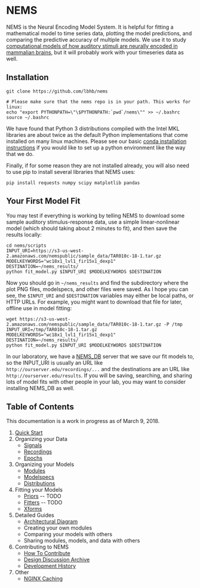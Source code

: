 # NEMS #

NEMS is the Neural Encoding Model System. It is helpful for fitting a mathematical model to time series data, plotting the model predictions, and comparing the predictive accuracy of multiple models. We use it to study [computational models of how auditory stimuli are neurally encoded in mammalian brains](https://hearingbrain.org), but it will probably work with your timeseries data as well.


## Installation

```
git clone https://github.com/lbhb/nems

# Please make sure that the nems repo is in your path. This works for linux:
echo "export PYTHONPATH=\"\$PYTHONPATH:`pwd`/nems\"" >> ~/.bashrc
source ~/.bashrc
```

We have found that Python 3 distributions compiled with the Intel MKL libraries are about twice as the default Python implementations that come installed on many linux machines. Please see our basic [conda installation instructions](docs/conda.md) if you would like to set up a python environment like the way that we do.

Finally, if for some reason they are not installed already, you will also need to use pip to install several libraries that NEMS uses:

```
pip install requests numpy scipy matplotlib pandas
```

## Your First Model Fit

You may test if everything is working by telling NEMS to download some sample auditory stimulus-response data, use a simple linear-nonlinear model (which should taking about 2 minutes to fit), and then save the results locally:

```
cd nems/scripts
INPUT_URI=https://s3-us-west-2.amazonaws.com/nemspublic/sample_data/TAR010c-18-1.tar.gz
MODELKEYWORDS="wc18x1_lvl1_fir15x1_dexp1"
DESTINATION=~/nems_results/
python fit_model.py $INPUT_URI $MODELKEYWORDS $DESTINATION
```

Now you should go in `~/nems_results` and find the subdirectory where the plot PNG files, modelspecs, and other files were saved. As I hope you can see, the `$INPUT_URI` and `$DESTINATION` variables may either be local paths, or HTTP URLs. For example, you might want to download that file for later, offline use in model fitting:

```
wget https://s3-us-west-2.amazonaws.com/nemspublic/sample_data/TAR010c-18-1.tar.gz -P /tmp
INPUT_URI=/tmp/TAR010c-18-1.tar.gz
MODELKEYWORDS="wc18x1_lvl1_fir15x1_dexp1"
DESTINATION=~/nems_results/
python fit_model.py $INPUT_URI $MODELKEYWORDS $DESTINATION
```

In our laboratory, we have a [NEMS_DB](http://github.com/lbhb/nems_db) server that we save our fit models to, so the INPUT_URI is usually an URL like `http://ourserver.edu/recordings/...` and the destinations are an URL like `http://ourserver.edu/results`. If you will be saving, searching, and sharing lots of model fits with other people in your lab, you may want to consider installing NEMS_DB as well.


## Table of Contents ## 

This documentation is a work in progress as of March 9, 2018. 

1. [Quick Start](docs/quickstart.md)
2. Organizing your Data
   - [Signals](docs/signals.md)
   - [Recordings](docs/recordings.md)
   - [Epochs](docs/epochs.md)
3. Organizing your Models
   - [Modules](docs/modules.md)
   - [Modelspecs](docs/modelspecs.md)
   - [Distributions](docs/distributions.ipynb)
4. Fitting your Models
   - [Priors](docs/priors.md) -- TODO
   - [Fitters](docs/fitters.md) -- TODO
   - [Xforms](docs/xforms.md)
5. Detailed Guides
   - [Architectural Diagram](docs/architecture.svg)
   - Creating your own modules
   - Comparing your models with others
   - Sharing modules, models, and data with others
6. Contributing to NEMS
   - [How To Contribute](docs/contributing.md)
   - [Design Discussion Archive](docs/discussions.md)
   - [Development History](docs/history.md)
7. Other
   - [NGINX Caching](docs/nginx.md)